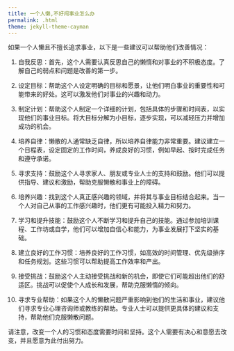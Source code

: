 ```yaml
---
title: 一个人懒,不好闯事业怎么办
permalink: .html
theme: jekyll-theme-cayman
---
```


如果一个人懒且不擅长追求事业，以下是一些建议可以帮助他们改善情况：

1. 自我反思：首先，这个人需要认真反思自己的懒惰和对事业的不积极态度。了解自己的弱点和问题是改善的第一步。

2. 设定目标：帮助这个人设定明确的目标和愿景，让他们明白事业的重要性和可能带来的好处。这可以激发他们对事业的兴趣和动力。

3. 制定计划：帮助这个人制定一个详细的计划，包括具体的步骤和时间表，以实现他们的事业目标。将大目标分解为小目标，逐步实现，可以减轻压力并增加成功的机会。

4. 培养自律：懒散的人通常缺乏自律，所以培养自律能力非常重要。建议建立一个日程表，设定固定的工作时间，养成良好的习惯，例如早起、按时完成任务和遵守承诺。

5. 寻求支持：鼓励这个人寻求家人、朋友或专业人士的支持和鼓励。他们可以提供指导、建议和激励，帮助克服懒散和事业上的障碍。

6. 培养兴趣：找到这个人真正感兴趣的领域，并将其与事业目标结合起来。当一个人对自己从事的工作感兴趣时，他们更有可能投入精力和努力。

7. 学习和提升技能：鼓励这个人不断学习和提升自己的技能。通过参加培训课程、工作坊或自学，他们可以增加自信心和能力，为事业发展打下坚实的基础。

8. 建立良好的工作习惯：培养良好的工作习惯，如高效的时间管理、优先级排序和任务规划。这些习惯可以帮助提高工作效率和产出。

9. 接受挑战：鼓励这个人主动接受挑战和新的机会，即使它们可能超出他们的舒适区。挑战可以促使个人成长和发展，帮助克服懒惰的倾向。

10. 寻求专业帮助：如果这个人的懒散问题严重影响到他们的生活和事业，建议他们寻求专业心理咨询师或教练的帮助。专业人士可以提供更具体的建议和支持，帮助他们克服懒散问题。

请注意，改变一个人的习惯和态度需要时间和坚持。这个人需要有决心和意愿去改变，并且愿意为此付出努力。